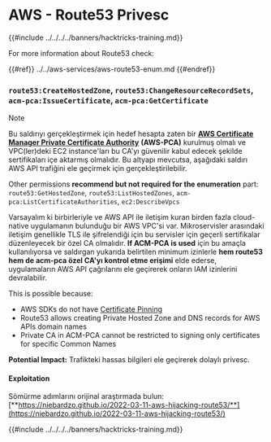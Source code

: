 # AWS - Route53 Privesc

{{#include ../../../../banners/hacktricks-training.md}}

For more information about Route53 check:

{{#ref}}
../../aws-services/aws-route53-enum.md
{{#endref}}

### `route53:CreateHostedZone`, `route53:ChangeResourceRecordSets`, `acm-pca:IssueCertificate`, `acm-pca:GetCertificate`

> [!NOTE]
> Bu saldırıyı gerçekleştirmek için hedef hesapta zaten bir [**AWS Certificate Manager Private Certificate Authority**](https://aws.amazon.com/certificate-manager/private-certificate-authority/) **(AWS-PCA)** kurulmuş olmalı ve VPC(ler)deki EC2 instance'ları bu CA'yı güvenilir kabul edecek şekilde sertifikaları içe aktarmış olmalıdır. Bu altyapı mevcutsa, aşağıdaki saldırı AWS API trafiğini ele geçirmek için gerçekleştirilebilir.

Other permissions **recommend but not required for the enumeration** part: `route53:GetHostedZone`, `route53:ListHostedZones`, `acm-pca:ListCertificateAuthorities`, `ec2:DescribeVpcs`

Varsayalım ki birbirleriyle ve AWS API ile iletişim kuran birden fazla cloud-native uygulamanın bulunduğu bir AWS VPC'si var. Mikroservisler arasındaki iletişim genellikle TLS ile şifrelendiği için bu servisler için geçerli sertifikalar düzenleyecek bir özel CA olmalıdır. **If ACM-PCA is used** için bu amaçla kullanılıyorsa ve saldırgan yukarıda belirtilen minimum izinlerle **hem route53 hem de acm-pca özel CA'yı kontrol etme erişimi** elde ederse, uygulamaların AWS API çağrılarını ele geçirerek onların IAM izinlerini devralabilir.

This is possible because:

- AWS SDKs do not have [Certificate Pinning](https://www.digicert.com/blog/certificate-pinning-what-is-certificate-pinning)
- Route53 allows creating Private Hosted Zone and DNS records for AWS APIs domain names
- Private CA in ACM-PCA cannot be restricted to signing only certificates for specific Common Names

**Potential Impact:** Trafikteki hassas bilgileri ele geçirerek dolaylı privesc.

#### Exploitation <a href="#discovery" id="discovery"></a>

Sömürme adımlarını orijinal araştırmada bulun: [**https://niebardzo.github.io/2022-03-11-aws-hijacking-route53/**](https://niebardzo.github.io/2022-03-11-aws-hijacking-route53/)

{{#include ../../../../banners/hacktricks-training.md}}
